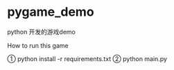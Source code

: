 # pygame_demo
python 开发的游戏demo


How to run this game

① python install -r requirements.txt
② python main.py
